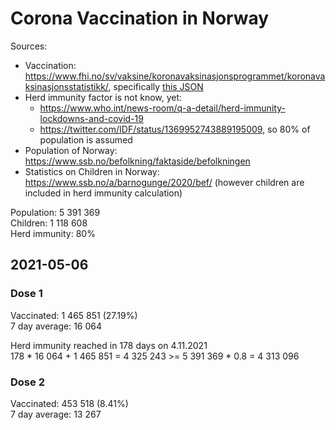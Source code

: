 # Corona Vaccination in Norway

Sources:

- Vaccination: <https://www.fhi.no/sv/vaksine/koronavaksinasjonsprogrammet/koronavaksinasjonsstatistikk/>, specifically [this JSON](https://www.fhi.no/api/chartdata/api/99119)
- Herd immunity factor is not know, yet:
  - <https://www.who.int/news-room/q-a-detail/herd-immunity-lockdowns-and-covid-19>
  - <https://twitter.com/IDF/status/1369952743889195009>, so 80% of population is assumed
- Population of Norway: <https://www.ssb.no/befolkning/faktaside/befolkningen>
- Statistics on Children in Norway: https://www.ssb.no/a/barnogunge/2020/bef/ (however children are included in herd immunity calculation)

Population: 5 391 369  
Children: 1 118 608  
Herd immunity: 80%  

## 2021-05-06

### Dose 1

Vaccinated: 1 465 851 (27.19%)  
7 day average: 16 064

Herd immunity reached in 178 days on 4.11.2021  
178 * 16 064 + 1 465 851 = 4 325 243 >= 5 391 369 * 0.8 = 4 313 096

### Dose 2

Vaccinated: 453 518 (8.41%)  
7 day average: 13 267

